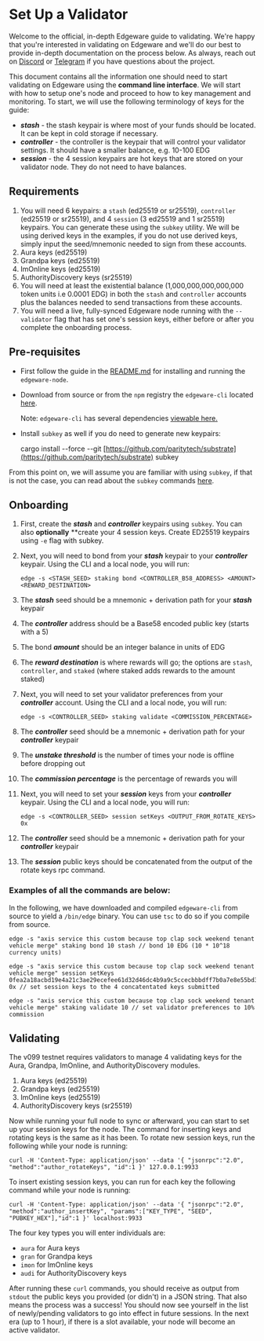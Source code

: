 # Set Up a Validator

Welcome to the official, in-depth Edgeware guide to validating. We're happy that you're interested in validating on Edgeware and we'll do our best to provide in-depth documentation on the process below. As always, reach out on [Discord](https://discord.gg/CJRfb3) or [Telegram](https://t.me/heyedgeware) if you have questions about the project.

This document contains all the information one should need to start validating on Edgeware using the **command line interface**. We will start with how to setup one's node and proceed to how to key management and monitoring. To start, we will use the following terminology of keys for the guide:

* _**stash**_ - the stash keypair is where most of your funds should be located. It can be kept in cold storage if necessary.
* _**controller**_ - the controller is the keypair that will control your validator settings. It should have a smaller balance, e.g. 10-100 EDG
* _**session**_ - the 4 session keypairs are hot keys that are stored on your validator node. They do not need to have balances.

## Requirements

1. You will need 6 keypairs: a `stash` \(ed25519 or sr25519\), `controller` \(ed25519 or sr25519\), and 4 `session` \(3 ed25519 and 1 sr25519\) keypairs. You can generate these using the `subkey` utility. We will be using derived keys in the examples, if you do not use derived keys, simply input the seed/mnemonic needed to sign from these accounts.
2. Aura keys \(ed25519\)
3. Grandpa keys \(ed25519\)
4. ImOnline keys \(ed25519\)
5. AuthorityDiscovery keys \(sr25519\)
6. You will need at least the existential balance \(1,000,000,000,000,000 token units i.e 0.0001 EDG\) in both the `stash` and `controller` accounts plus the balances needed to send transactions from these accounts.
7. You will need a live, fully-synced Edgeware node running with the `--validator` flag that has set one's session keys, either before or after you complete the onboarding process.

## Pre-requisites

* First follow the guide in the [README.md](https://github.com/hicommonwealth/edgeware-node/blob/master/README.md) for installing and running the `edgeware-node`.
* Download from source or from the `npm` registry the `edgeware-cli` located [here](https://github.com/hicommonwealth/edgeware-cli/).

  Note: `edgeware-cli` has several dependencies [viewable here.](https://www.npmjs.com/package/edgeware-cli)

* Install `subkey` as well if you do need to generate new keypairs:

  cargo install --force --git [https://github.com/paritytech/substrate](https://github.com/paritytech/substrate) subkey

From this point on, we will assume you are familiar with using `subkey`, if that is not the case, you can read about the `subkey` commands [here](https://github.com/paritytech/substrate/tree/master/subkey).

## Onboarding

1. First, create the _**stash**_ and _**controller**_ keypairs using `subkey`. You can also **optionally** \*\*create your 4 session keys. Create ED25519 keypairs using `-e` flag with subkey.
2. Next, you will need to bond from your _**stash**_ keypair to your _**controller**_ keypair. Using the CLI and a local node, you will run:

   ```text
   edge -s <STASH_SEED> staking bond <CONTROLLER_B58_ADDRESS> <AMOUNT> <REWARD_DESTINATION>
   ```

3. The _**stash**_ seed should be a mnemonic + derivation path for your _**stash**_ keypair
4. The _**controller**_ address should be a Base58 encoded public key \(starts with a 5\)
5. The bond _**amount**_ should be an integer balance in units of EDG
6. The _**reward destination**_ is where rewards will go; the options are `stash`, `controller`, and `staked` \(where staked adds rewards to the amount staked\)
7. Next, you will need to set your validator preferences from your _**controller**_ account. Using the CLI and a local node, you will run:

   ```text
   edge -s <CONTROLLER_SEED> staking validate <COMMISSION_PERCENTAGE>
   ```

8. The _**controller**_ seed should be a mnemonic + derivation path for your _**controller**_ keypair
9. The _**unstake threshold**_ is the number of times your node is offline before dropping out
10. The _**commission percentage**_ is the percentage of rewards you will 
11. Next, you will need to set your _**session**_ keys from your _**controller**_ keypair. Using the CLI and a local node, you will run:

    ```text
    edge -s <CONTROLLER_SEED> session setKeys <OUTPUT_FROM_ROTATE_KEYS> 0x
    ```

12. The _**controller**_ seed should be a mnemonic + derivation path for your _**controller**_ keypair
13. The _**session**_ public keys should be concatenated from the output of the rotate keys rpc command.

### Examples of all the commands are below:

In the following, we have downloaded and compiled `edgeware-cli` from source to yield a `/bin/edge` binary. You can use `tsc` to do so if you compile from source.

```text
edge -s "axis service this custom because top clap sock weekend tenant vehicle merge" staking bond 10 stash // bond 10 EDG (10 * 10^18 currency units)

edge -s "axis service this custom because top clap sock weekend tenant vehicle merge" session setKeys 0fea2a18acbd19e4a21c3ae29ecefee61d32d46dc4b9a9c5ccecbbbdff7b0a7e8e55bd3035d18f40d8dd1b5d940c47066ddb6f37ec7261d69121e8353d612d1410f7b7f954b3225b148c5de650e0bc3c941ae65e1557c3805c3b0df37285c3892cc2f99d97254ffdf1640c29dff2c6272dbf4dc8dedb46e43ba0bd12ab269b3c 0x // set session keys to the 4 concatentated keys submitted

edge -s "axis service this custom because top clap sock weekend tenant vehicle merge" staking validate 10 // set validator preferences to 10% commission
```

## Validating

The v099 testnet requires validators to manage 4 validating keys for the Aura, Grandpa, ImOnline, and AuthorityDiscovery modules.

1. Aura keys \(ed25519\)
2. Grandpa keys \(ed25519\)
3. ImOnline keys \(ed25519\)
4. AuthorityDiscovery keys \(sr25519\)

Now while running your full node to sync or afterward, you can start to set up your session keys for the node. The command for inserting keys and rotating keys is the same as it has been. To rotate new session keys, run the following while your node is running:

```text
curl -H 'Content-Type: application/json' --data '{ "jsonrpc":"2.0", "method":"author_rotateKeys", "id":1 }' 127.0.0.1:9933
```

To insert existing session keys, you can run for each key the following command while your node is running:

```text
curl -H 'Content-Type: application/json' --data '{ "jsonrpc":"2.0", "method":"author_insertKey", "params":["KEY_TYPE", "SEED", "PUBKEY_HEX"],"id":1 }' localhost:9933
```

The four key types you will enter individuals are:

* `aura` for Aura keys
* `gran` for Grandpa keys
* `imon` for ImOnline keys
* `audi` for AuthorityDiscovery keys

After running these `curl` commands, you should receive as output from `stdout` the public keys you provided \(or didn't\) in a JSON string. That also means the process was a success! You should now see yourself in the list of newly/pending validators to go into effect in future sessions. In the next era \(up to 1 hour\), if there is a slot available, your node will become an active validator.

